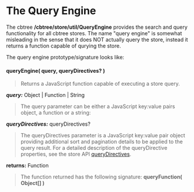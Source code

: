 # The Query Engine

The cbtree **/cbtree/store/util/QueryEngine** provides the search and query functionality
for all cbtree stores. The name "query engine" is somewhat misleading in the sense that it
does NOT actually query the store, instead it returns a function capable of qurying the store.

The query engine prototype/signature looks like:

#### queryEngine( query, queryDirectives? )
> Returns a JavaScript function capable of executing a store query.

**_query:_** Object | Function | String
> The query parameter can be either a JavaScript key:value pairs object, a function or a string:

**_queryDirectives:_** queryDirectives?
> The queryDirectives parameter is a JavaScript key:value pair object providing additional sort
> and pagination details to be applied to the query result. For a detailed description of the
> queryDirective properties, see the store API [queryDirectives](wiki/Store-API.md#queryDirectives).

**returns:** Function
> The function returned has the following signature: **queryFunction( Object[] )**
